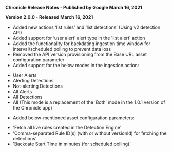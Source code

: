 **Chronicle Release Notes - Published by Google March 16, 2021**


**Version 2.0.0 - Released March 16, 2021**

* Added new actions ‘list rules’ and ‘list detections’ (Using v2 detection API)
* Added support for ‘user alert’ alert type in the 'list alert' action
* Added the functionality for backdating ingestion time window for interval/scheduled polling to prevent data loss
* Removed the API version provisioning from the Base URL asset configuration parameter
* Added support for the below modes in the ingestion action:
+ User Alerts
+ Alerting Detections
+ Not-alerting Detections
+ All Alerts
+ All Detections
+ All (This mode is a replacement of the ‘Both’ mode in the 1.0.1 version of the Chronicle app)
* Added below-mentioned asset configuration parameters:
+ 'Fetch all live rules created in the Detection Engine'
+ 'Comma-separated Rule ID(s) (with or without versionId) for fetching the detections'
+ 'Backdate Start Time in minutes (for scheduled polling)'
